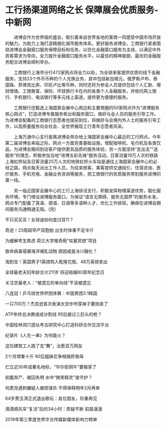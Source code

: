 # 工行扬渠道网络之长 保障展会优质服务-中新网

　　进博会作为世界级的盛会，吸引着来自世界各地的客商一同感受中国市场开放的魅力。为助力上海打造精细化城市服务体系，更好服务进博会，工商银行紧紧围绕进博会金融窗口服务保障目标和任务，以优化金融窗口服务为主线，以满足中外宾客需求为导向，全力提升金融窗口服务水平，以最佳的精神面貌、最优的金融服务配合进博会顺利举办。

　　工商银行上海市分行472家网点将全力以赴，为全球来客提供优质的线下金融服务，支持23个外币币种的个人兑换业务，其中包括新加坡元、俄罗斯卢布、泰国铢、菲律宾比索、印尼卢比等币种，同时还将为参会人员提供包括个人汇款、理财增值、工银聚富、保险、环球旅行卡在内的各类个人金融服务，并依托网上银行、手机银行、电话银行等多元线上渠道，提供更为便捷的服务。

　　工商银行还甄选上海国家会展中心周边和主要商圈的50家网点作为“进博服务核心网点”，打造进博专属服务柜台和服务窗口，做好与会人员的服务引导工作。为进博会配备的工商银行志愿者也提前到位，将做好与会境内外人士的服务引导工作，以高质量服务向全社会、全世界展现工行青年志愿者风采。

　　上海万通中心支行是离进博会举办地上海国家会展中心最近的工行网点。今年第二届进博会来临之际，网点一方面完善基础设施，增配咖啡机、毛巾机及各类饮品，为进博会期间到店客户提供更具品质的服务体验，另一方面坚持“走出去”“送服务”的理念，积极参加当地“进博五彩先锋”服务活动。日客流量19万人次的铁路上海虹桥站及日客流量25万人次的地铁虹桥火车站是通往上海国家会展中心的必经之路，网点每天派出工作人员，为往来旅客、乘客提供交通指引、住宿咨询、医疗服务、手机充电、金融业务咨询等服务，把工商银行的优质服务带到服务进博的第一线。

　　另一临近国家会展中心的工行上海徐泾支行，积极发挥物理渠道优势，靓化服务环境，专门增设进博服务窗口。为保证“语言无障碍、服务无国界”的服务水准，网点专门配备了英语、德语、日语等多语种人才，优化工作排班，确保在进博会期间服务沟通畅通无阻。(完)

不只买买买！女球迷如何度过双11？

奇迹！23周超早产双胞胎 出生时体重不足半斤

为缓解考生焦虑 荷兰大学推奇葩“坟墓冥想”项目

致命病毒侵袭海洋哺乳动物 原因或是冰川融化？

淘到宝！英国男子1英镑购入乾隆花瓶、48万英镑卖出

全球最老夫妇年龄合计211岁 将迎结婚80周年纪念日

关注空巢老人：“被遗忘的单向线”不该被遗忘

八连冠！乒乓球世界杯团体赛：中国男团3:1韩国

一只700万？杰克逊首次表演太空步所穿袜子要拍卖了

ATP年终总决赛或成分割线 95后接过三巨头的枪？

中国桂林洞穴遗址考古研究中心打造科研合作交流平台

纪录片《人生一串》为何能火？ 

这位建筑工人跳了支“舞”，治愈百万网友

2个月增重十斤 90后姐妹花争相捐肝救母

伫立近30年成著名地标，“华尔街铜牛”要搬家了

剖腹弃尸、被囚失明 水中“微笑精灵”谁守护？

何君尧遇刺嫌疑人被控谋杀 不得保释明年2月再审

64岁费玉清正式退出歌坛：各位朋友，珍重再见

滴滴顺风车“复活”后的34小时：质疑不断 前路漫漫

2019年第三季度世界华文传媒新媒体影响力榜单
